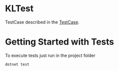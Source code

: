 # KLTest

TestCase described in the [TestCase](https://github.com/desoo40/kl_test/blob/master/TestCase.xlsx).
 
# Getting Started with Tests 
 
To execute tests just run in the project folder
 
```dotnet test```
